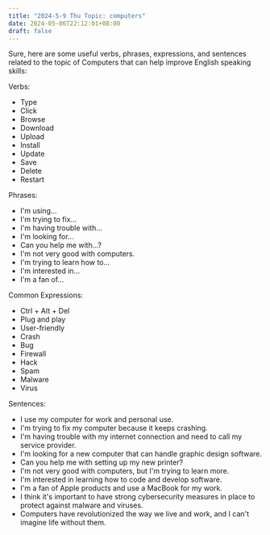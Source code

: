 ```yaml
---
title: "2024-5-9 Thu Topic: computers"
date: 2024-05-06T22:12:01+08:00
draft: false
---
```

Sure, here are some useful verbs, phrases, expressions, and sentences related to the topic of Computers that can help improve English speaking skills:

Verbs:
- Type
- Click
- Browse
- Download
- Upload
- Install
- Update
- Save
- Delete
- Restart

Phrases:
- I'm using...
- I'm trying to fix...
- I'm having trouble with...
- I'm looking for...
- Can you help me with...?
- I'm not very good with computers.
- I'm trying to learn how to...
- I'm interested in...
- I'm a fan of...

Common Expressions:
- Ctrl + Alt + Del
- Plug and play
- User-friendly
- Crash
- Bug
- Firewall
- Hack
- Spam
- Malware
- Virus

Sentences:
- I use my computer for work and personal use.
- I'm trying to fix my computer because it keeps crashing.
- I'm having trouble with my internet connection and need to call my service provider.
- I'm looking for a new computer that can handle graphic design software.
- Can you help me with setting up my new printer?
- I'm not very good with computers, but I'm trying to learn more.
- I'm interested in learning how to code and develop software.
- I'm a fan of Apple products and use a MacBook for my work.
- I think it's important to have strong cybersecurity measures in place to protect against malware and viruses.
- Computers have revolutionized the way we live and work, and I can't imagine life without them.
